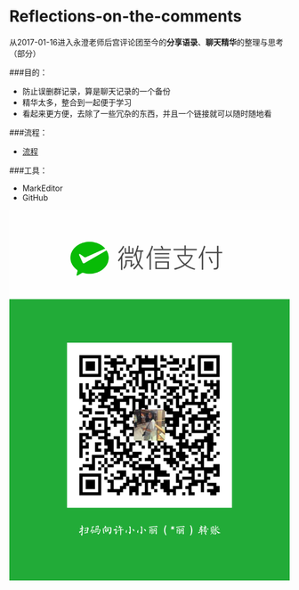 # Reflections-on-the-comments
从2017-01-16进入永澄老师后宫评论团至今的**分享语录**、**聊天精华**的整理与思考（部分）

###目的：

- 防止误删群记录，算是聊天记录的一个备份
- 精华太多，整合到一起便于学习
- 看起来更方便，去除了一些冗杂的东西，并且一个链接就可以随时随地看

###流程：

- [流程](workflow.md)




###工具：

- MarkEditor
- GitHub

![](./_image/788680987727851794.png)
